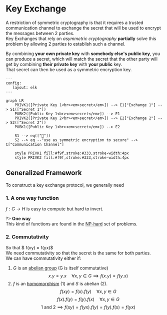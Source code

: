 # Key Exchange

A restriction of symmetric cryptography is that it requires a trusted communication channel to exchange the secret that will be used to encrypt the messages between 2 parties.\
Key Exchanges that rely on _asymmetric cryptography_ **partially** solve this problem by allowing 2 parties to establish such a channel.

By combining **your own private key** with **somebody else's public key**, you can produce a secret, which will match the secret that the other party will get by combining **their private key** with **your public** key.\
That secret can then be used as a symmetric encryption key.

```mermaid
---
config:
   layout: elk
---

graph LR
    PRIVK1([Private Key 1<br><em>secret</em>]) --> E1["Exchange 1"] --> S1(["Secret 1"])
    PUBK2([Public Key 1<br><em>secret</em>]) --> E1
    PRIVK2([Private Key 2<br><em>secret</em>]) --> E2["Exchange 2"] --> S2(["Secret 2"])
    PUBK1([Public Key 1<br><em>secret</em>]) --> E2

    S1 --> eq(["🟰"])
    S2 --> eq --"use as symmetric encryption to secure" --> C["Communication Channel"]
    
    style PRIVK1 fill:#f9f,stroke:#333,stroke-width:4px
    style PRIVK2 fill:#f9f,stroke:#333,stroke-width:4px
```

## Generalized Framework

To construct a key exchange protocol, we generally need

### 1. A one way function

$f: G \rightarrow H$ is easy to compute but hard to invert.

?> **One way**\
This kind of functions are found in the [NP-hard](https://en.wikipedia.org/wiki/P_versus_NP_problem) set of problems.

### 2. Commutativity

So that $ f(xy) = f(yx)$\
We need commutativity so that the secret is the same for both parties.\
We can have commutativity either if:

1. $G$ is an [abelian group](https://en.wikipedia.org/wiki/Abelian_group) (G is itself commutative)
   $$x.y = y.x \quad \forall x,y \in G \implies f(x.y) = f(y.x)$$
2. $f$ is an [homomorphism](https://en.wikipedia.org/wiki/homomorphism) (1) and $S$ is abelian (2).
   $$f(xy) = f(x).f(y) \quad \forall x,y \in G\tag{1}$$
   $$f(x).f(y) = f(y).f(x) \quad \forall x,y \in G \tag{2}$$
   $$\text{1 and 2} \implies f(xy) = f(yx).f(y) = f(y).f(x) = f(yx)$$
